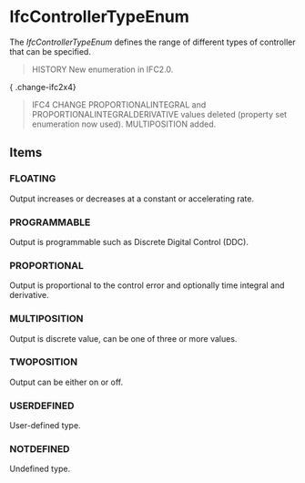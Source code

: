 # IfcControllerTypeEnum

The _IfcControllerTypeEnum_ defines the range of different types of controller that can be specified.

> HISTORY  New enumeration in IFC2.0.

{ .change-ifc2x4}
> IFC4 CHANGE  PROPORTIONALINTEGRAL and PROPORTIONALINTEGRALDERIVATIVE values deleted (property set enumeration now used). MULTIPOSITION added.

## Items

### FLOATING
Output increases or decreases at a constant or accelerating rate.

### PROGRAMMABLE
Output is programmable such as Discrete Digital Control (DDC).

### PROPORTIONAL
Output is proportional to the control error and optionally time integral and derivative.

### MULTIPOSITION
Output is discrete value, can be one of three or more values.

### TWOPOSITION
Output can be either on or off.

### USERDEFINED
User-defined type.

### NOTDEFINED
Undefined type.
